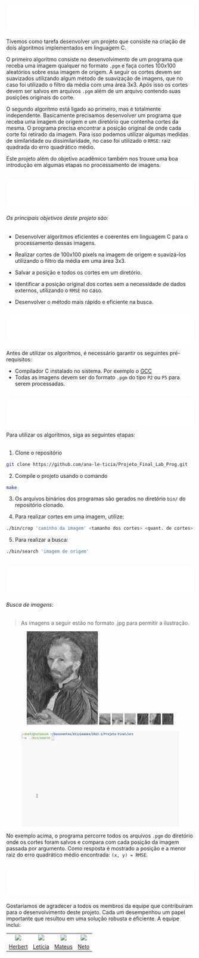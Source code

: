 

<img src="assets/svg/introducao.svg" />

Tivemos como tarefa desenvolver um projeto que consiste na criação de dois algoritmos implementados em linguagem C. 

O primeiro algoritmo consiste no desenvolvimento de um programa que receba uma imagem qualquer no formato `.pgm` e faça cortes 100x100 aleatórios sobre essa imagem de origem. A seguir os cortes devem ser suavizados utilizando algum método de suavização de imagens, que no caso foi utilizado o filtro da média com uma área 3x3. Após isso os cortes devem ser salvos em arquivos `.pgm` além de um arquivo contendo suas posições originais do corte.

O segundo algoritmo está ligado ao primeiro, mas é totalmente independente. Basicamente precisamos desenvolver um programa que receba uma imagem de origem e um diretório que contenha cortes da mesma. O programa precisa encontrar a posição original de onde cada corte foi retirado da imagem. Para isso podemos utilizar algumas medidas de similaridade ou dissimilaridade, no caso foi utilizado o `RMSE`: raiz quadrada do erro quadrático médio.

Este projeto além do objetivo acadêmico também nos trouxe uma boa introdução em algumas etapas no processamento de imagens.

<br>

<img src="assets/svg/objetivos.svg" />

###### Os principais objetivos deste projeto são:

- Desenvolver algoritmos eficientes e coerentes em linguagem C para o processamento dessas imagens.

- Realizar cortes de 100x100 pixels na imagem de origem e suavizá-los utilizando o filtro da média em uma área 3x3.

- Salvar a posição e todos os cortes em um diretório.

- Identificar a posição original dos cortes sem a necessidade de dados externos, utilizando o `RMSE` no caso.

- Desenvolver o método mais rápido e eficiente na busca.

</br>

<img src="assets/svg/pre-requisitos.svg" />

Antes de utilizar os algoritmos, é necessário garantir os seguintes pré-requisitos:


- Compilador C instalado no sistema. Por exemplo o <a target="_blank" href="https://gcc.gnu.org/">GCC</a>
- Todas as imagens devem ser do formato `.pgm` do tipo `P2` ou `P5` para serem processadas.

</br>

<img src="assets/svg/uso.svg" />

</br>

Para utilizar os algoritmos, siga as seguintes etapas:</br></br>

1. Clone o repositório

```bash
git clone https://github.com/ana-le-ticia/Projeto_Final_Lab_Prog.git
```

2. Compile o projeto usando o comando

```bash
make
```

3. Os arquivos binários dos programas são gerados no diretório `bin/` do repositório clonado.

4. Para realizar cortes em uma imagem, utilize:

```bash
./bin/crop 'caminho da imagem' <tamanho dos cortes> <quant. de cortes>
```

5. Para realizar a busca:

```bash
./bin/search 'imagem de origem'
```

</br>

<img src="assets/svg/exemplos.svg" />

</br>


###### Busca de imagens:

> As imagens a seguir estão no formato .jpg para permitir a ilustração.

<div align="center">
    <figure align="center">
        <img src="./assets/example_02/van-gogh.jpg" height="250" alt="Van Gogh"/>
        <img src="./assets/example_02/crop_81.jpg" height="30" alt="crop_81"/>
        <img src="./assets/example_02/crop_18.jpg" height="30" alt="crop_18"/>
        <img src="./assets/example_02/crop_74.jpg" height="30" alt="crop_74"/>
        <img src="./assets/example_02/crop_95.jpg" height="30" alt="crop_95"/>
        <img src="./assets/example_02/crop_32.jpg" height="30" alt="crop_32"/>
        <img src="./assets/example_02/crop_52.jpg" height="30" alt="crop_52"/>
    </figure>
    <figure>
        <img width="550" src="./assets/example_02/example_02.gif" alt="Example 02">
    </figure>
</div>

No exemplo acima, o programa percorre todos os arquivos `.pgm` do diretório onde os cortes foram salvos e compara com cada posição da imagem passada por argumento. Como resposta é mostrado a posição e a menor raiz do erro quadrático médio encontrada: `(x, y) = RMSE`.

</br>

<img src="assets/svg/creditos.svg" />

Gostaríamos de agradecer a todos os membros da equipe que contribuíram para o desenvolvimento deste projeto. Cada um desempenhou um papel importante que resultou em uma solução robusta e eficiente. A equipe inclui:

<table align="center">
    <tbody align="center">
        <tr align="center">
            <td align="center">
                <a href="" target="_blank">
                    <img src="https://i.pinimg.com/236x/0d/26/72/0d2672cf4d9df1d7b29b12890295c6a4.jpg" height="75" /> 
                </a>
            </td>
            <td align="center">
                <a href="" target="_blank">
                    <img src="https://pbs.twimg.com/media/EKq-JoIXsAAKNFA.jpg" height="75" /> 
                </a>
            </td>
            <td align="center">
                <a href="" target="_blank">
                    <img src="https://img.ifunny.co/images/606afded820a641d014c767eb1ea9c372f21337463d0559f95d5d2a1acfa9b5b_1.jpg" height="75" /> 
                </a>
            </td>
            <td align="center">
                <a href="https://github.com/d-neto" target="_blank">
                    <img src="https://avatars.githubusercontent.com/u/62569577" height="75" /> 
                </a>
            </td>
        </tr>
        <tr align="center">
            <td align="center">
                <a href="" target="_blank">
                    Herbert
                </a>
            </td>
            <td align="center">
                <a href="" target="_blank">
                    Letícia
                </a>
            </td>
            <td align="center">
                <a href="" target="_blank">
                    Mateus
                </a>
            </td>
            <td align="center">
                <a href="https://github.com/d-neto" target="_blank">
                    Neto
                </a>
            </td>
        </tr>
    </tbody>
</table>